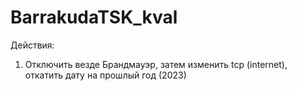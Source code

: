 # BarrakudaTSK_kval
Действия: 
1. Отключить везде Брандмауэр, затем изменить tcp (internet), откатить дату на прошлый год (2023)
